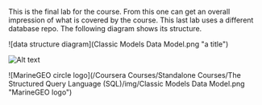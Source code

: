 This is the final lab for the course. From this one can get an overall impression of what is covered by the course. This last lab uses a different database repo. The following diagram shows its structure. 

![data structure diagram](Classic Models Data Model.png "a title")

<img title="a title" alt="Alt text" src="/CourseraCourses/StandaloneCourses/TheStructuredQueryLanguage(SQL)/img/ClassicModelsDataModel.png">

![MarineGEO circle logo](/Coursera Courses/Standalone Courses/The Structured Query Language (SQL)/img/Classic Models Data Model.png "MarineGEO logo")
